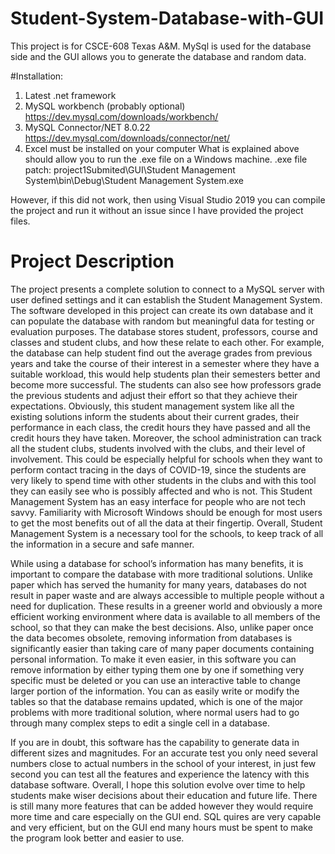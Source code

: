 # Student-System-Database-with-GUI
This project is for CSCE-608 Texas A&amp;M. MySql is used for the database side and the GUI allows you to generate the database and random data.

#Installation:
1)	Latest .net framework
2)	MySQL workbench (probably optional) https://dev.mysql.com/downloads/workbench/
3)	MySQL Connector/NET 8.0.22 https://dev.mysql.com/downloads/connector/net/
4)	Excel must be installed on your computer
What is explained above should allow you to run the .exe file on a Windows machine. .exe file patch: 
project1Submited\GUI\Student Management System\bin\Debug\Student Management System.exe

However, if this did not work, then using Visual Studio 2019 you can compile the project and run it without an issue since I have provided the project files.


# Project Description

The project presents a complete solution to connect to a MySQL server with user defined settings and it can establish the Student Management System. The software developed in this project can create its own database and it can populate the database with random but meaningful data for testing or evaluation purposes. The database stores student, professors, course and classes and student clubs, and how these relate to each other. For example, the database can help student find out the average grades from previous years and take the course of their interest in a semester where they have a suitable workload, this would help students plan their semesters better and become more successful.  The students can also see how professors grade the previous students and adjust their effort so that they achieve their expectations. Obviously, this student management system like all the existing solutions inform the students about their current grades, their performance in each class, the credit hours they have passed and all the credit hours they have taken. Moreover, the school administration can track all the student clubs, students involved with the clubs, and their level of involvement. This could be especially helpful for schools when they want to perform contact tracing in the days of COVID-19, since the students are very likely to spend time with other students in the clubs and with this tool they can easily see who is possibly affected and who is not. This Student Management System has an easy interface for people who are not tech savvy. Familiarity with Microsoft Windows should be enough for most users to get the most benefits out of all the data at their fingertip. Overall, Student Management System is a necessary tool for the schools, to keep track of all the information in a secure and safe manner.

While using a database for school’s information has many benefits, it is important to compare the database with more traditional solutions. Unlike paper which has served the humanity for many years, databases do not result in paper waste and are always accessible to multiple people without a need for duplication. These results in a greener world and obviously a more efficient working environment where data is available to all members of the school, so that they can make the best decisions. Also, unlike paper once the data becomes obsolete, removing information from databases is significantly easier than taking care of many paper documents containing personal information. To make it even easier, in this software you can remove information by either typing them one by one if something very specific must be deleted or you can use an interactive table to change larger portion of the information. You can as easily write or modify the tables so that the database remains updated, which is one of the major problems with more traditional solution, where normal users had to go through many complex steps to edit a single cell in a database.

If you are in doubt, this software has the capability to generate data in different sizes and magnitudes. For an accurate test you only need several numbers close to actual numbers in the school of your interest, in just few second you can test all the features and experience the latency with this database software. Overall, I hope this solution evolve over time to help students make wiser decisions about their education and future life. There is still many more features that can be added however they would require more time and care especially on the GUI end. SQL quires are very capable and very efficient, but on the GUI end many hours must be spent to make the program look better and easier to use.
